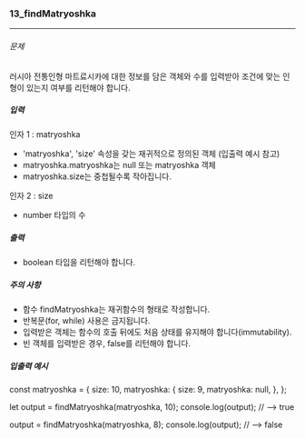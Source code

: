 ### 13_findMatryoshka

***

###### 문제 

러시아 전통인형 마트료시카에 대한 정보를 담은 객체와 수를 입력받아 조건에 맞는 인형이 있는지 여부를 리턴해야 합니다.

##### 입력

인자 1 : matryoshka
- 'matryoshka', 'size' 속성을 갖는 재귀적으로 정의된 객체 (입출력 예시 참고)
- matryoshka.matryoshka는 null 또는 matryoshka 객체
- matryoshka.size는 중첩될수록 작아집니다.

인자 2 : size
- number 타입의 수

##### 출력

- boolean 타입을 리턴해야 합니다.

##### 주의 사항

- 함수 findMatryoshka는 재귀함수의 형태로 작성합니다.
- 반복문(for, while) 사용은 금지됩니다.
- 입력받은 객체는 함수의 호출 뒤에도 처음 상태를 유지해야 합니다(immutability).
- 빈 객체를 입력받은 경우, false를 리턴해야 합니다.

##### 입출력 예시

const matryoshka = {
  size: 10,
  matryoshka: {
    size: 9,
    matryoshka: null,
  },
};

let output = findMatryoshka(matryoshka, 10);
console.log(output); // --> true

output = findMatryoshka(matryoshka, 8);
console.log(output); // --> false
